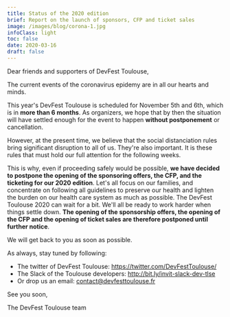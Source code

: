 ```yaml
---
title: Status of the 2020 edition
brief: Report on the launch of sponsors, CFP and ticket sales
image: /images/blog/corona-1.jpg
infoClass: light
toc: false
date: 2020-03-16
draft: false
---
```


Dear friends and supporters of DevFest Toulouse,

The current events of the coronavirus epidemy are in all our hearts and minds.

This year's DevFest Toulouse is scheduled for November 5th and 6th, which is in **more than 6 months**. As organizers, we hope that by then the situation will have settled enough for the event to happen **without postponement** or cancellation. 

However, at the present time, we believe that the social distanciation rules bring significant disruption to all of us. They're also important. It is these rules that must hold our full attention for the following weeks.

This is why, even if proceeding safely would be possible, **we have decided to postpone the opening of the sponsoring offers, the CFP, and the ticketing for our 2020 edition**. Let's all focus on our families, and concentrate on following all guidelines to preserve our health and lighten the burden on our health care system as much as possible. The DevFest Toulouse 2020 can wait for a bit. We'll all be ready to work harder when things settle down. **The opening of the sponsorship offers, the opening of the CFP and the opening of ticket sales are therefore postponed until further notice**.

We will get back to you as soon as possible.

As always, stay tuned by following:

* The twitter of DevFest Toulouse: https://twitter.com/DevFestToulouse/ 
* The Slack of the Toulouse developers: http://bit.ly/invit-slack-dev-tlse 
* Or drop us an email: contact@devfesttoulouse.fr

See you soon,

The DevFest Toulouse team